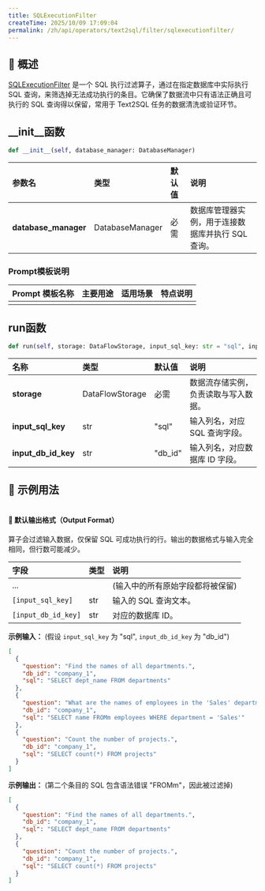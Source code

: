 ```yaml
---
title: SQLExecutionFilter
createTime: 2025/10/09 17:09:04
permalink: /zh/api/operators/text2sql/filter/sqlexecutionfilter/
---
```


## 📘 概述

[SQLExecutionFilter](https://github.com/OpenDCAI/DataFlow/blob/main/dataflow/operators/reasoning/generate/reasoning_answer_generator.py) 是一个 SQL 执行过滤算子，通过在指定数据库中实际执行 SQL 查询，来筛选掉无法成功执行的条目。它确保了数据流中只有语法正确且可执行的 SQL 查询得以保留，常用于 Text2SQL 任务的数据清洗或验证环节。

## __init__函数

```python
def __init__(self, database_manager: DatabaseManager)
```

| 参数名 | 类型 | 默认值 | 说明 |
| :--- | :--- | :--- | :--- |
| **database_manager** | DatabaseManager | 必需 | 数据库管理器实例，用于连接数据库并执行 SQL 查询。 |

### Prompt模板说明

| Prompt 模板名称 | 主要用途 | 适用场景 | 特点说明 |
| :--- | :--- | :--- | :--- |
| | | | |

## run函数

```python
def run(self, storage: DataFlowStorage, input_sql_key: str = "sql", input_db_id_key: str = "db_id")
```

| 名称 | 类型 | 默认值 | 说明 |
| :--- | :--- | :--- | :--- |
| **storage** | DataFlowStorage | 必需 | 数据流存储实例，负责读取与写入数据。 |
| **input_sql_key** | str | "sql" | 输入列名，对应 SQL 查询字段。 |
| **input_db_id_key** | str | "db_id" | 输入列名，对应数据库 ID 字段。 |

## 🧠 示例用法

```python

```

#### 🧾 默认输出格式（Output Format）

算子会过滤输入数据，仅保留 SQL 可成功执行的行。输出的数据格式与输入完全相同，但行数可能减少。

| 字段 | 类型 | 说明 |
| :--- | :--- | :--- |
| ... | | (输入中的所有原始字段都将被保留) |
| `[input_sql_key]` | str | 输入的 SQL 查询文本。 |
| `[input_db_id_key]` | str | 对应的数据库 ID。 |

**示例输入：**
(假设 `input_sql_key` 为 "sql", `input_db_id_key` 为 "db_id")
```json
[
  {
    "question": "Find the names of all departments.",
    "db_id": "company_1",
    "sql": "SELECT dept_name FROM departments"
  },
  {
    "question": "What are the names of employees in the 'Sales' department?",
    "db_id": "company_1",
    "sql": "SELECT name FROMm employees WHERE department = 'Sales'"
  },
  {
    "question": "Count the number of projects.",
    "db_id": "company_1",
    "sql": "SELECT count(*) FROM projects"
  }
]
```
**示例输出：**
(第二个条目的 SQL 包含语法错误 "FROMm"，因此被过滤掉)
```json
[
  {
    "question": "Find the names of all departments.",
    "db_id": "company_1",
    "sql": "SELECT dept_name FROM departments"
  },
  {
    "question": "Count the number of projects.",
    "db_id": "company_1",
    "sql": "SELECT count(*) FROM projects"
  }
]
```
